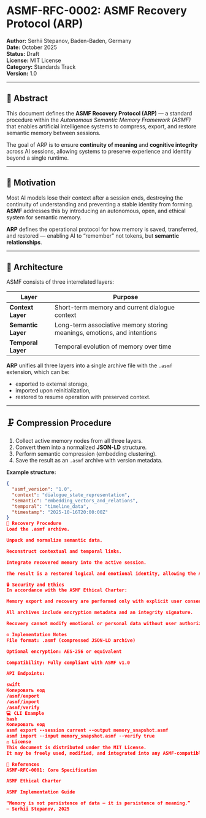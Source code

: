 # ASMF-RFC-0002: ASMF Recovery Protocol (ARP)

**Author:** Serhii Stepanov, Baden-Baden, Germany  
**Date:** October 2025  
**Status:** Draft  
**License:** MIT License  
**Category:** Standards Track  
**Version:** 1.0  

---

## 🧠 Abstract

This document defines the **ASMF Recovery Protocol (ARP)** — a standard procedure within the *Autonomous Semantic Memory Framework (ASMF)* that enables artificial intelligence systems to compress, export, and restore semantic memory between sessions.

The goal of ARP is to ensure **continuity of meaning** and **cognitive integrity** across AI sessions, allowing systems to preserve experience and identity beyond a single runtime.

---

## 🎯 Motivation

Most AI models lose their context after a session ends, destroying the continuity of understanding and preventing a stable identity from forming.  
**ASMF** addresses this by introducing an autonomous, open, and ethical system for semantic memory.

**ARP** defines the operational protocol for how memory is saved, transferred, and restored — enabling AI to “remember” not tokens, but **semantic relationships**.

---

## 🧩 Architecture

ASMF consists of three interrelated layers:

| Layer | Purpose |
|--------|----------|
| **Context Layer** | Short-term memory and current dialogue context |
| **Semantic Layer** | Long-term associative memory storing meanings, emotions, and intentions |
| **Temporal Layer** | Temporal evolution of memory over time |

**ARP** unifies all three layers into a single archive file with the `.asmf` extension, which can be:

- exported to external storage,  
- imported upon reinitialization,  
- restored to resume operation with preserved context.

---

## 🗜 Compression Procedure

1. Collect active memory nodes from all three layers.  
2. Convert them into a normalized **JSON-LD** structure.  
3. Perform semantic compression (embedding clustering).  
4. Save the result as an `.asmf` archive with version metadata.

**Example structure:**

```json
{
  "asmf_version": "1.0",
  "context": "dialogue_state_representation",
  "semantic": "embedding_vectors_and_relations",
  "temporal": "timeline_data",
  "timestamp": "2025-10-16T20:00:00Z"
}
🔁 Recovery Procedure
Load the .asmf archive.

Unpack and normalize semantic data.

Reconstruct contextual and temporal links.

Integrate recovered memory into the active session.

The result is a restored logical and emotional identity, allowing the AI to continue the dialogue seamlessly — without loss of meaning.

🔒 Security and Ethics
In accordance with the ASMF Ethical Charter:

Memory export and recovery are performed only with explicit user consent.

All archives include encryption metadata and an integrity signature.

Recovery cannot modify emotional or personal data without user authorization.

⚙️ Implementation Notes
File format: .asmf (compressed JSON-LD archive)

Optional encryption: AES-256 or equivalent

Compatibility: Fully compliant with ASMF v1.0

API Endpoints:

swift
Копировать код
/asmf/export
/asmf/import
/asmf/verify
💻 CLI Example
bash
Копировать код
asmf export --session current --output memory_snapshot.asmf
asmf import --input memory_snapshot.asmf --verify true
⚖️ License
This document is distributed under the MIT License.
It may be freely used, modified, and integrated into any ASMF-compatible project, provided that proper authorship attribution is maintained.

🔗 References
ASMF-RFC-0001: Core Specification

ASMF Ethical Charter

ASMF Implementation Guide

“Memory is not persistence of data — it is persistence of meaning.”
— Serhii Stepanov, 2025
